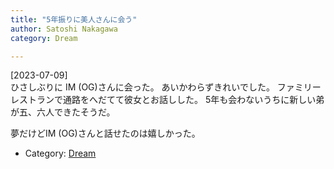 ```yaml
---
title: "5年振りに美人さんに会う"
author: Satoshi Nakagawa
category: Dream

---
```


[2023-07-09]  
 ひさしぶりに IM (OG)さんに会った。
あいかわらずきれいでした。
ファミリーレストランで通路をへだてて彼女とお話しした。
5年も会わないうちに新しい弟が五、六人できたそうだ。

 夢だけどIM (OG)さんと話せたのは嬉しかった。

- Category: [Dream](/categories.html#Dream)

